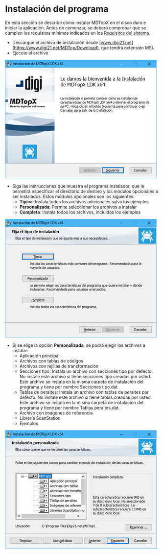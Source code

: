 # Instalación del programa

En esta sección se describe cómo instalar MDTopX en el disco duro e iniciar la aplicación. Antes de comenzar, se deberá comprobar que se cumplen los requisitos mínimos indicados en los [Requisitos del sistema](../requisitos-del-sistema.md).

* Descargue el archivo de instalación desde [www.digi21.net](https://www.digi21.net/MDTop/Download), que tendrá extensión MSI.
* Ejecute el archivo

![](../../../.gitbook/assets/image%20%28109%29.png)

* Siga las instrucciones que muestra el programa instalador, que le permitirá especificar el directorio de destino y los módulos opcionales a ser instalados. Estos módulos opcionales son los siguientes:
  * **Típica**: Instala todos los archivos adicionales salvo los ejemplos
  * **Personalizada**: Permite seleccionar los archivos a instalar
  * **Completa**: Instala todos los archivos, incluidos los ejemplos

![](../../../.gitbook/assets/image%20%2874%29.png)

* Si se elige la opción **Personalizada**, se podrá elegir los archivos a instalar:
  * Aplicación principal
  * Archivos con tablas de códigos
  * Archivos con rejillas de transformación
  * Secciones tipo: Instala un archivo con secciones tipo por defecto. No instale este archivo si tiene secciones tipo creadas por usted. Este archivo se instala en la misma carpeta de instalación del programa y tiene por nombre Secciones tipo.dat.
  * Tablas de peraltes: Instala un archivo con tablas de peraltes por defecto. No instale este archivo si tiene tablas creadas por usted. Este archivo se instala en la misma carpeta de instalación del programa y tiene por nombre Tablas peraltes.dat.
  * Archivo con imágenes de referencia
  * Librería ScanStation
  * Ejemplos

![](../../../.gitbook/assets/image%20%2845%29.png)


